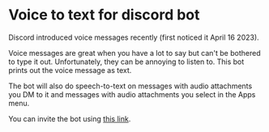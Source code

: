 # Voice to text for discord bot

Discord introduced voice messages recently (first noticed it April 16 2023).

Voice messages are great when you have a lot to say but can't be bothered to
type it out. Unfortunately, they can be annoying to listen to. This bot
prints out the voice message as text.

The bot will also do speech-to-text on messages with audio attachments you DM
to it and messages with audio attachments you select in the Apps menu.

You can invite the bot using [this link][0].

[0]: https://discord.com/api/oauth2/authorize?client_id=1097877850289356870&permissions=3072&scope=bot

